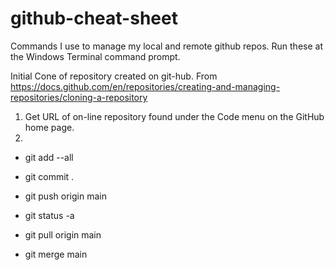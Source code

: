 # github-cheat-sheet
Commands I use to manage my local and remote github repos.  Run these at the Windows Terminal command prompt. 

Initial Cone of repository created on git-hub.  From https://docs.github.com/en/repositories/creating-and-managing-repositories/cloning-a-repository
1. Get URL of on-line  repository found under the Code menu on the GitHub home page. 
2. 


* git add --all
* git commit .
* git push origin main

* git status -a
* git pull origin main
* git merge main




